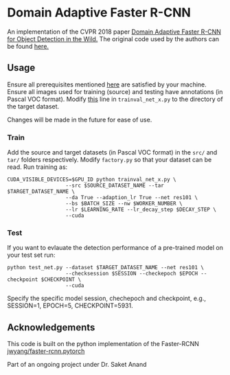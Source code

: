 # Domain Adaptive Faster R-CNN

An implementation of the CVPR 2018 paper [Domain Adaptive Faster R-CNN for Object Detection in the Wild.](https://arxiv.org/pdf/1803.03243)
The original code used by the authors can be found [here.](https://github.com/yuhuayc/da-faster-rcnn)

## Usage
Ensure all prerequisites mentioned [here](https://github.com/jwyang/faster-rcnn.pytorch) are satisfied by your machine.
Ensure all images used for training (source) and testing have annotations (in Pascal VOC format).
Modify [this]() line in `trainval_net_x.py` to the directory of the target dataset.

Changes will be made in the future for ease of use.

### Train
Add the source and target datasets (in Pascal VOC format) in the `src/` and `tar/` folders respectively.
Modify `factory.py` so that your dataset can be read.
Run training as:
```
CUDA_VISIBLE_DEVICES=$GPU_ID python trainval_net_x.py \
                   --src $SOURCE_DATASET_NAME --tar $TARGET_DATASET_NAME \
                   --da True --adaption_lr True --net res101 \
                   --bs $BATCH_SIZE --nw $WORKER_NUMBER \
                   --lr $LEARNING_RATE --lr_decay_step $DECAY_STEP \
                   --cuda
```
### Test
If you want to evlauate the detection performance of a pre-trained model on your test set run:
```
python test_net.py --dataset $TARGET_DATASET_NAME --net res101 \
                   --checksession $SESSION --checkepoch $EPOCH --checkpoint $CHECKPOINT \
                   --cuda
```
Specify the specific model session, chechepoch and checkpoint, e.g., SESSION=1, EPOCH=5, CHECKPOINT=5931.

## Acknowledgements
This code is built on the python implementation of the Faster-RCNN [jwyang/faster-rcnn.pytorch](https://github.com/jwyang/faster-rcnn.pytorch)

Part of an ongoing project under Dr. Saket Anand
